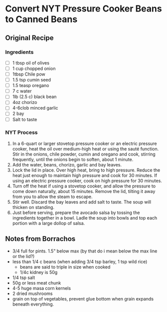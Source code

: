 # Convert NYT Pressure Cooker Beans to Canned Beans
## Original Recipe

### Ingredients
- [ ] 1 tbsp oil of olives
- [ ] 1 cup chopped onion
- [ ] 1tbsp Chile pow
- [ ] 1.5 tsp cumin seed
- [ ] 1.5 teasp oregano
- [ ] 7 c water
- [ ] 1lb (2.5 c) black bean
- [ ] 4oz chorizo
- [ ] 4-6clob minced garlic
- [ ] 2 bay
- [ ] Salt to taste

### NYT Process
1. In a 6-quart or larger stovetop pressure cooker or an electric pressure cooker, heat the oil over medium-high heat or using the sauté function. Stir in the onions, chile powder, cumin and oregano and cook, stirring frequently, until the onions begin to soften, about 1 minute.
2. Add the water, beans, chorizo, garlic and bay leaves.
3. Lock the lid in place. Over high heat, bring to high pressure. Reduce the heat just enough to maintain high pressure and cook for 30 minutes. If using an electric pressure cooker, cook on high pressure for 30 minutes.
4. Turn off the heat if using a stovetop cooker, and allow the pressure to come down naturally, about 15 minutes. Remove the lid, tilting it away from you to allow the steam to escape.
5. Stir well. Discard the bay leaves and add salt to taste. The soup will thicken on standing.
6. Just before serving, prepare the avocado salsa by tossing the ingredients together in a bowl. Ladle the soup into bowls and top each portion with a large dollop of salsa.

## Notes from Borrachos
- 3/4 full for pints. 1.5" below max (by that do i mean below the max line or the lid?)
- less than 1/4 c beans (when adding 3/4 tsp barley, 1 tsp wild rice)
  - beans are said to triple in size when cooked
  - 1/4c kidney is 50g
- 1/4 tsp salt
- 50g or less meat chunk
- 4-5 huge masa corn kernels
- 2 dried mushrooms
- grain on top of vegetables, prevent glue bottom when grain expands beneath everything.
